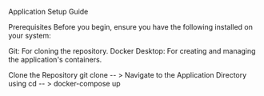Application Setup Guide

Prerequisites
Before you begin, ensure you have the following installed on your system:

Git: For cloning the repository.
Docker Desktop: For creating and managing the application's containers.


Clone the Repository 
git clone <repository-url> --  > Navigate to the Application Directory using cd <application-directory-path> --   >  docker-compose up

       
